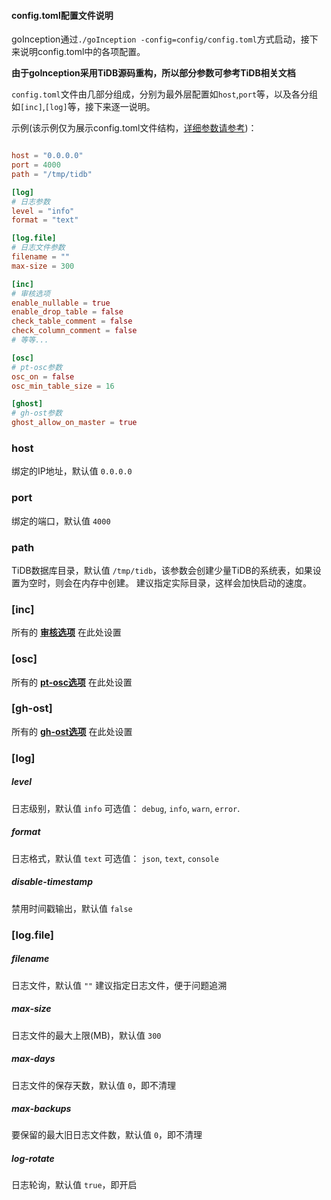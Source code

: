 
#### config.toml配置文件说明

goInception通过`./goInception -config=config/config.toml`方式启动，接下来说明config.toml中的各项配置。

**由于goInception采用TiDB源码重构，所以部分参数可参考TiDB相关文档**

`config.toml`文件由几部分组成，分别为最外层配置如`host`,`port`等，以及各分组如`[inc]`,`[log]`等，接下来逐一说明。

示例(该示例仅为展示config.toml文件结构，[详细参数请参考](https://github.com/hanchuanchuan/goInception/blob/master/config/config.toml.default))：
```toml

host = "0.0.0.0"
port = 4000
path = "/tmp/tidb"

[log]
# 日志参数
level = "info"
format = "text"

[log.file]
# 日志文件参数
filename = ""
max-size = 300

[inc]
# 审核选项
enable_nullable = true
enable_drop_table = false
check_table_comment = false
check_column_comment = false
# 等等...

[osc]
# pt-osc参数
osc_on = false
osc_min_table_size = 16

[ghost]
# gh-ost参数
ghost_allow_on_master = true

```

### host
绑定的IP地址，默认值 `0.0.0.0`

### port
绑定的端口，默认值 `4000`

### path
TiDB数据库目录，默认值 `/tmp/tidb`，该参数会创建少量TiDB的系统表，如果设置为空时，则会在内存中创建。
建议指定实际目录，这样会加快启动的速度。



### [inc]

所有的 **[审核选项](../options)** 在此处设置

### [osc]

所有的 **[pt-osc选项](../osc)** 在此处设置

### [gh-ost]

所有的 **[gh-ost选项](../ghost)** 在此处设置



### [log]

##### level
日志级别，默认值 `info`
可选值： `debug`, `info`, `warn`, `error`.

##### format
日志格式，默认值 `text`
可选值： `json`, `text`, `console`

##### disable-timestamp
禁用时间戳输出，默认值 `false`


### [log.file]
##### filename
日志文件，默认值 `""`
建议指定日志文件，便于问题追溯

##### max-size
日志文件的最大上限(MB)，默认值 `300`

##### max-days
日志文件的保存天数，默认值 `0`，即不清理

##### max-backups
要保留的最大旧日志文件数，默认值 `0`，即不清理

##### log-rotate
日志轮询，默认值 `true`，即开启

